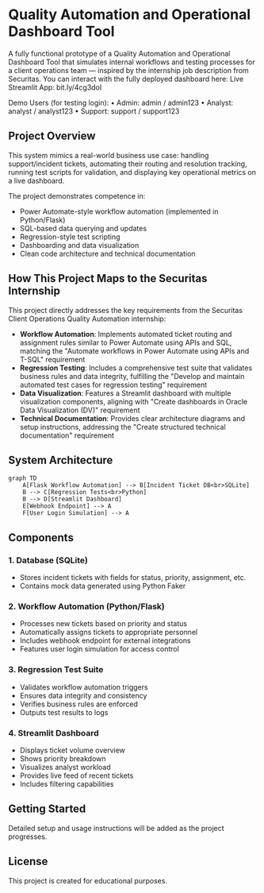 # Quality Automation and Operational Dashboard Tool

A fully functional prototype of a Quality Automation and Operational Dashboard Tool that simulates internal workflows and testing processes for a client operations team — inspired by the internship job description from Securitas.
You can interact with the fully deployed dashboard here:
Live Streamlit App: bit.ly/4cg3doI 

Demo Users (for testing login):
• Admin: admin / admin123
• Analyst: analyst / analyst123
• Support: support / support123

## Project Overview

This system mimics a real-world business use case: handling support/incident tickets, automating their routing and resolution tracking, running test scripts for validation, and displaying key operational metrics on a live dashboard.

The project demonstrates competence in:

- Power Automate-style workflow automation (implemented in Python/Flask)
- SQL-based data querying and updates
- Regression-style test scripting
- Dashboarding and data visualization
- Clean code architecture and technical documentation

## How This Project Maps to the Securitas Internship

This project directly addresses the key requirements from the Securitas Client Operations Quality Automation internship:

- **Workflow Automation**: Implements automated ticket routing and assignment rules similar to Power Automate using APIs and SQL, matching the "Automate workflows in Power Automate using APIs and T-SQL" requirement
- **Regression Testing**: Includes a comprehensive test suite that validates business rules and data integrity, fulfilling the "Develop and maintain automated test cases for regression testing" requirement
- **Data Visualization**: Features a Streamlit dashboard with multiple visualization components, aligning with "Create dashboards in Oracle Data Visualization (DV)" requirement
- **Technical Documentation**: Provides clear architecture diagrams and setup instructions, addressing the "Create structured technical documentation" requirement

## System Architecture

```mermaid
graph TD
    A[Flask Workflow Automation] --> B[Incident Ticket DB<br>SQLite]
    B --> C[Regression Tests<br>Python]
    B --> D[Streamlit Dashboard]
    E[Webhook Endpoint] --> A
    F[User Login Simulation] --> A
```

## Components

### 1. Database (SQLite)

- Stores incident tickets with fields for status, priority, assignment, etc.
- Contains mock data generated using Python Faker

### 2. Workflow Automation (Python/Flask)

- Processes new tickets based on priority and status
- Automatically assigns tickets to appropriate personnel
- Includes webhook endpoint for external integrations
- Features user login simulation for access control

### 3. Regression Test Suite

- Validates workflow automation triggers
- Ensures data integrity and consistency
- Verifies business rules are enforced
- Outputs test results to logs

### 4. Streamlit Dashboard

- Displays ticket volume overview
- Shows priority breakdown
- Visualizes analyst workload
- Provides live feed of recent tickets
- Includes filtering capabilities

## Getting Started

Detailed setup and usage instructions will be added as the project progresses.

## License

This project is created for educational purposes.

